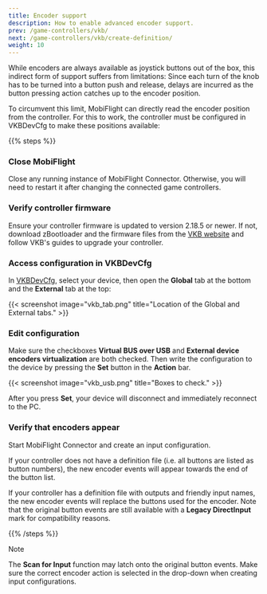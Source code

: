 ```yaml
---
title: Encoder support
description: How to enable advanced encoder support.
prev: /game-controllers/vkb/
next: /game-controllers/vkb/create-definition/
weight: 10
---
```

While encoders are always available as joystick buttons out of the box, this indirect form of support suffers from limitations: Since each turn of the knob has to be turned into a button push and release, delays are incurred as the button pressing action catches up to the encoder position.

To circumvent this limit, MobiFlight can directly read the encoder position from the controller. For this to work, the controller must be configured in VKBDevCfg to make these positions available:

{{% steps %}}

### Close MobiFlight

Close any running instance of MobiFlight Connector. Otherwise, you will need to restart it after changing the connected game controllers.

### Verify controller firmware

Ensure your controller firmware is updated to version 2.18.5 or newer. If not, download zBootloader and the firmware files from the [VKB website](https://www.vkbcontrollers.com/pages/downloads) and follow VKB's guides to upgrade your controller.

### Access configuration in VKBDevCfg

In [VKBDevCfg](https://www.vkbcontrollers.com/pages/downloads), select your device, then open the **Global** tab at the bottom and the **External** tab at the top:

{{< screenshot image="vkb_tab.png" title="Location of the Global and External tabs." >}}

### Edit configuration

Make sure the checkboxes **Virtual BUS over USB** and **External device encoders virtualization** are both checked. Then write the configuration to the device by pressing the **Set** button in the **Action** bar.

{{< screenshot image="vkb_usb.png" title="Boxes to check." >}}

After you press **Set**, your device will disconnect and immediately reconnect to the PC.

### Verify that encoders appear

Start MobiFlight Connector and create an input configuration.

If your controller does not have a definition file (i.e. all buttons are listed as button numbers), the new encoder events will appear towards the end of the button list.

If your controller has a definition file with outputs and friendly input names, the new encoder events will replace the buttons used for the encoder. Note that the original button events are still available with a **Legacy DirectInput** mark for compatibility reasons.

{{% /steps %}}

> [!NOTE]
> The **Scan for Input** function may latch onto the original button events. Make sure the correct encoder action is selected in the drop-down when creating input configurations.
